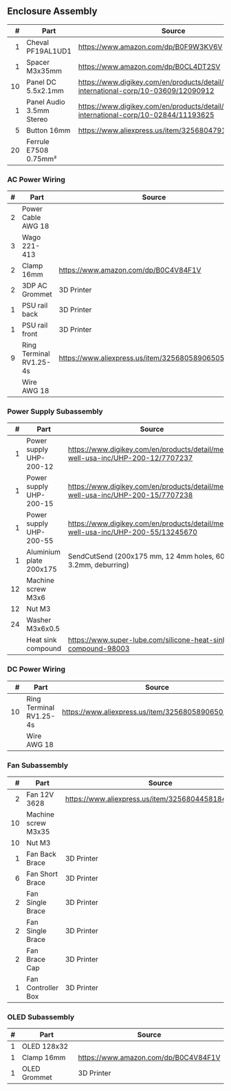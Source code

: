 ## Enclosure Assembly

|  # | Part                     | Source                                                                                    |
|---:|--------------------------|-------------------------------------------------------------------------------------------|
|  1 | Cheval PF19AL1UD1        | https://www.amazon.com/dp/B0F9W3KV6V                                                      |
|  1 | Spacer M3x35mm           | https://www.amazon.com/dp/B0CL4DT2SV                                                      |
| 10 | Panel DC 5.5x2.1mm       | https://www.digikey.com/en/products/detail/tensility-international-corp/10-03609/12090912 |
|  1 | Panel Audio 3.5mm Stereo | https://www.digikey.com/en/products/detail/tensility-international-corp/10-02844/11193625 |
|  5 | Button 16mm              | https://www.aliexpress.us/item/3256804791551109.html                                      |
| 20 | Ferrule E7508 0.75mm²    |                                                                                           |


### AC Power Wiring

|  # | Part                     | Source                                                                                    |
|---:|--------------------------|-------------------------------------------------------------------------------------------|
|  2 | Power Cable AWG 18       |                                                                                           |
|  3 | Wago 221-413             |                                                                                           |
|  2 | Clamp 16mm               | https://www.amazon.com/dp/B0C4V84F1V                                                      |
|  2 | 3DP AC Grommet           | 3D Printer                                                                                |
|  1 | PSU rail back            | 3D Printer                                                                                |
|  1 | PSU rail front           | 3D Printer                                                                                |
|  9 | Ring Terminal RV1.25-4s  | https://www.aliexpress.us/item/3256805890650511.html                                      |
|    | Wire AWG 18              |                                                                                           |


### Power Supply Subassembly

|  # | Part                     | Source                                                                                    |
|---:|--------------------------|-------------------------------------------------------------------------------------------|
|  1 | Power supply UHP-200-12  | https://www.digikey.com/en/products/detail/mean-well-usa-inc/UHP-200-12/7707237           |
|  1 | Power supply UHP-200-15  | https://www.digikey.com/en/products/detail/mean-well-usa-inc/UHP-200-15/7707238           |
|  1 | Power supply UHP-200-55  | https://www.digikey.com/en/products/detail/mean-well-usa-inc/UHP-200-55/13245670          |
|  1 | Aluminium plate 200x175  | SendCutSend (200x175 mm, 12 4mm holes, 6061 3.2mm, deburring)                             |
| 12 | Machine screw M3x6       |                                                                                           |
| 12 | Nut M3                   |                                                                                           |
| 24 | Washer M3x6x0.5          |                                                                                           |
|    | Heat sink compound       | https://www.super-lube.com/silicone-heat-sink-compound-98003                              |


### DC Power Wiring

|  # | Part                     | Source                                                                                    |
|---:|--------------------------|-------------------------------------------------------------------------------------------|
| 10 | Ring Terminal RV1.25-4s  | https://www.aliexpress.us/item/3256805890650511.html                                      |
|    | Wire AWG 18              |                                                                                           |


### Fan Subassembly

|  # | Part                     | Source                                                                                    |
|---:|--------------------------|-------------------------------------------------------------------------------------------|
|  2 | Fan 12V 3628             | https://www.aliexpress.us/item/3256804458184414.html                                      |
| 10 | Machine screw M3x35      |                                                                                           |
| 10 | Nut M3                   |                                                                                           |
|  1 | Fan Back Brace           | 3D Printer                                                                                |
|  6 | Fan Short Brace          | 3D Printer                                                                                |
|  2 | Fan Single Brace         | 3D Printer                                                                                |
|  2 | Fan Single Brace         | 3D Printer                                                                                |
|  2 | Fan Brace Cap            | 3D Printer                                                                                |
|  1 | Fan Controller Box       | 3D Printer                                                                                |


### OLED Subassembly

|  # | Part                    | Source                                                                                     |
|---:|-------------------------|--------------------------------------------------------------------------------------------|
|  1 | OLED 128x32             |                                                                                            |
|  1 | Clamp 16mm              | https://www.amazon.com/dp/B0C4V84F1V                                                       |
|  1 | OLED Grommet            | 3D Printer                                                                                 |
